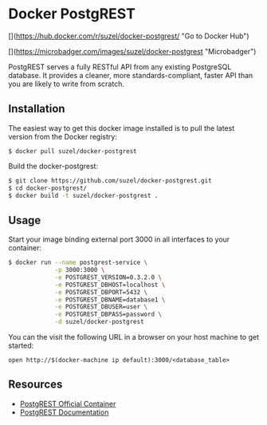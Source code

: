 # Docker PostgREST

[[](https://img.shields.io/badge/Docker%20Hub-%E2%86%92-blue.svg)](https://hub.docker.com/r/suzel/docker-postgrest/ "Go to Docker Hub")

[[](https://images.microbadger.com/badges/image/suzel/docker-postgrest.svg)](https://microbadger.com/images/suzel/docker-postgrest "Microbadger")

PostgREST serves a fully RESTful API from any existing PostgreSQL database.
It provides a cleaner, more standards-compliant, faster API than you are likely to write from scratch.

## Installation

The easiest way to get this docker image installed is to pull the latest version from the Docker registry:

```
$ docker pull suzel/docker-postgrest
```

Build the docker-postgrest:

```sh
$ git clone https://github.com/suzel/docker-postgrest.git
$ cd docker-postgrest/
$ docker build -t suzel/docker-postgrest .
```

## Usage

Start your image binding external port 3000 in all interfaces to your container:

```sh
$ docker run --name postgrest-service \
             -p 3000:3000 \
             -e POSTGREST_VERSION=0.3.2.0 \
             -e POSTGREST_DBHOST=localhost \
             -e POSTGREST_DBPORT=5432 \
             -e POSTGREST_DBNAME=database1 \
             -e POSTGREST_DBUSER=user \
             -e POSTGREST_DBPASS=password \
             -d suzel/docker-postgrest
```

You can the visit the following URL in a browser on your host machine to get started:
```
open http://$(docker-machine ip default):3000/<database_table>
```

## Resources

* [PostgREST Official Container](https://hub.docker.com/r/begriffs/postgrest)
* [PostgREST Documentation](https://github.com/begriffs/postgrest)
